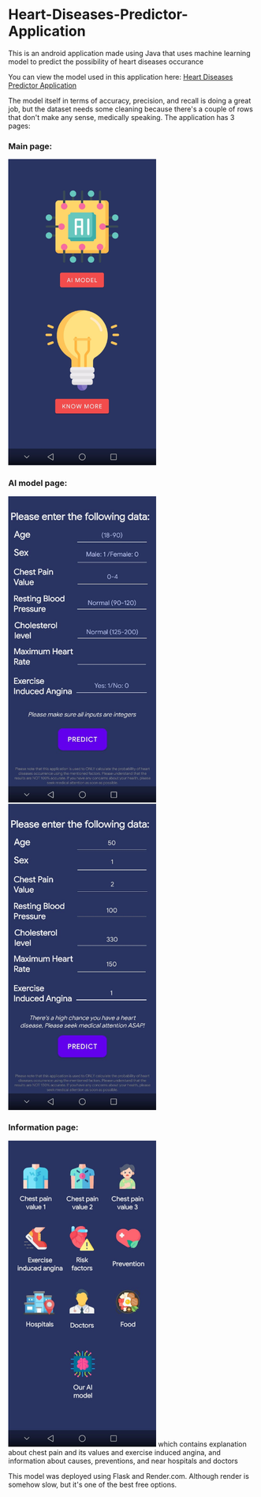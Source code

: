 # Heart-Diseases-Predictor-Application
This is an android application made using Java that uses machine learning model to predict the possibility of heart diseases occurance

You can view the model used in this application here: [Heart Diseases Predictor Application](https://www.kaggle.com/code/mghobashy/heart-diseases-predictor-application?scriptVersionId=153284807)

The model itself in terms of accuracy, precision, and recall is doing a great job, but the dataset needs some cleaning because there's a couple of rows that don't make any sense, medically speaking.
The application has 3 pages:
### Main page: 
<img src="https://github.com/MhGhobashy/Heart-Diseases-Predictor-Application/blob/main/pictures/main.jpeg" width="300" height="620">

### AI model page:
<img src="https://github.com/MhGhobashy/Heart-Diseases-Predictor-Application/blob/main/pictures/model.jpeg" width="300" height="620">
<img src="https://github.com/MhGhobashy/Heart-Diseases-Predictor-Application/blob/main/pictures/model1.jpeg" width="300" height="620">

### Information page:
<img src="https://github.com/MhGhobashy/Heart-Diseases-Predictor-Application/blob/main/pictures/info.jpeg" width="300" height="620">
which contains explanation about chest pain and its values and exercise induced angina, and information about causes, preventions, and near hospitals and doctors

This model was deployed using Flask and Render.com. Although render is somehow slow, but it's one of the best free options.
